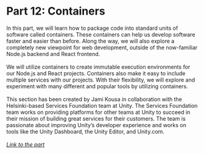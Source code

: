 <h1>
    Part 12: Containers
</h1>

<p>
    In this part, we will learn how to package code into standard units of software called containers. These containers can help us develop software faster and easier than before. Along the way, we will also explore a completely new viewpoint for web development, outside of the now-familiar Node.js backend and React frontend.<br><br>
    We will utilize containers to create immutable execution environments for our Node.js and React projects. Containers also make it easy to include multiple services with our projects. With their flexibility, we will explore and experiment with many different and popular tools by utilizing containers.<br><br>
    This section has been created by Jami Kousa in collaboration with the Helsinki-based Services Foundation team at Unity. The Services Foundation team works on providing platforms for other teams at Unity to succeed in their mission of building great services for their customers. The team is passionate about improving Unity’s developer experience and works on tools like the Unity Dashboard, the Unity Editor, and Unity.com.<br><br>
    <i>
        <a href="https://fullstackopen.com/en/part12">
            Link to the part
        </a>
    </i>
</p>

